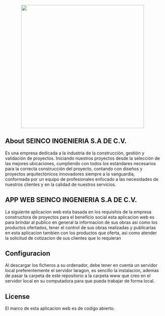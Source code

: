 <p align="center"><a href="https://seincoingenierias-adec-v-uilov.ondigitalocean.app/" target="_blank"><img src="https://seincoingenierias-adec-v-uilov.ondigitalocean.app/img/logotipo.png" width="400"></a></p>


## About SEINCO INGENIERIA S.A DE C.V.

Es una empresa dedicada a la industria de la construcción, gestión y validación de proyectos. Iniciando nuestros proyectos desde la selección de las mejores ubicaciones, cumpliendo con todos los estándares necesarios para la correcta construcción del proyecto, contando con diseños y proyectos arquitectónicos innovadores siempre a la vanguardia, conformada por un equipo de profesionales enfocado a las necesidades de nuestros clientes y en la calidad de nuestros servicios.

## APP WEB SEINCO INGENIERIA S.A DE C.V.  

La siguiente aplicacion web esta basada en los requisitos de la empresa constructora de proyectos para el beneficio social esta aplicacion web es para brindar al publico en general la informacion de sus obras  asi como los productos ofertados, tener el control de sus obras realizadas y publicarlas en esta aplicacion tambien con los productos que oferta, asi como atender la solicitud de cotizacion de sus clientes que lo requieran  

## Configuracion

Al descargar los ficheros a su ordenador, debe tener en cuenta un servidor local preferentemente el servidor laragon, es sencillo la instalacion, ademas de pasar la carpeta de este repositorio a la carpeta www que creo en el servidor local en su computadora para que pueda trabajar de forma local. 

## License

El marco de esta aplicacion web es de codigo abierto.
